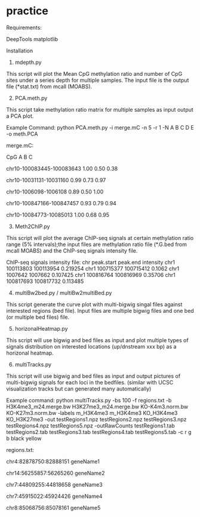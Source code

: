 # practice

Requirements:

DeepTools
matplotlib



Installation

1. mdepth.py

This script will plot the Mean CpG methylation ratio and number of CpG sites under a series depth for multiple samples. The input file is the output file (*stat.txt) from mcall (MOABS).

2. PCA.meth.py

This script take methylation ratio matrix for multiple samples as input output a PCA plot.

Example Command:
python PCA.meth.py -i merge.mC -n 5 -r 1 -N A B C D E -o meth.PCA

merge.mC:

CpG A B C

chr10-100083445-100083643	1.00	0.50	0.38

chr10-10031131-10031160	0.99	0.73	0.97

chr10-1006098-1006108	0.89	0.50	1.00

chr10-100847166-100847457	0.93	0.79	0.94

chr10-10084773-10085013	1.00	0.68	0.95

3. Meth2ChIP.py

This script will plot the average ChIP-seq signals at certain methylation ratio range (5% intervals);the input files are methylation ratio file (*.G.bed from mcall MOABS) and the ChIP-seq signals intensity file.

ChIP-seq signals intensity file:
chr peak.start  peak.end  intensity
chr1    100113803       100113954       0.219254
chr1    100715377       100715412       0.1062
chr1    1007642 1007662 0.107425
chr1    100816764       100816969       0.35706
chr1    100817693       100817732       0.113485

4. multiBw2bed.py / multiBw2multiBed.py

This script generate the curve plot with multi-bigwig singal files against interested regions (bed file). Input files are multiple bigwig files and one bed (or multiple bed files) file.

5. horizonalHeatmap.py

This script will use bigwig and bed files as input and plot multiple types of signals distribution on interested locations (up/dnstream xxx bp) as a horizonal heatmap.


6. multiTracks.py

This script will use bigwig and bed files as input and output pictures of multi-bigwig signals for each loci in the bedfiles. (similar with UCSC visualization tracks but can generated many automatically) 

Example command:
python  multiTracks.py -bs 100 -f regions.txt -b H3K4me3_m24.merge.bw H3K27me3_m24.merge.bw KO-K4m3.norm.bw KO-K27m3.norm.bw  -labels m_H3K4me3 m_H3K4me3 KO_H3K4me3 KO_H3K27me3 -out testRegions1.npz testRegions2.npz testRegions3.npz testRegions4.npz testRegions5.npz -outRawCounts testRegions1.tab testRegions2.tab testRegions3.tab testRegions4.tab testRegions5.tab -c r g b black yellow

regions.txt:

chr4:82878750:82888151	geneName1

chr14:56255857:56265260	geneName2

chr7:44809255:44818658	geneName3

chr7:45915022:45924426	geneName4

chr8:85068756:85078161	geneName5

